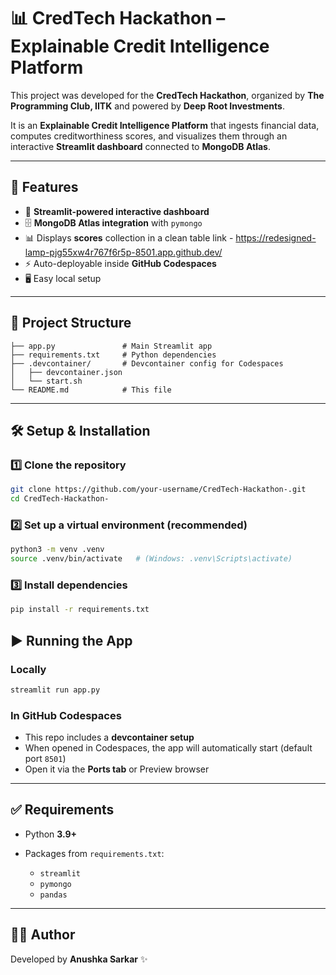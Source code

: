 # 📊 CredTech Hackathon – Explainable Credit Intelligence Platform

This project was developed for the **CredTech Hackathon**, organized by **The Programming Club, IITK** and powered by **Deep Root Investments**.

It is an **Explainable Credit Intelligence Platform** that ingests financial data, computes creditworthiness scores, and visualizes them through an interactive **Streamlit dashboard** connected to **MongoDB Atlas**.

---

## 🚀 Features

* 🔗 **Streamlit-powered interactive dashboard**
* 🗄️ **MongoDB Atlas integration** with `pymongo`
* 📊 Displays **scores** collection in a clean table link - https://redesigned-lamp-pjg55xw4r767f6r5p-8501.app.github.dev/
* ⚡ Auto-deployable inside **GitHub Codespaces**
* 🖥️ Easy local setup

---

## 📂 Project Structure

```
├── app.py               # Main Streamlit app
├── requirements.txt     # Python dependencies
├── .devcontainer/       # Devcontainer config for Codespaces
│   ├── devcontainer.json
│   └── start.sh
└── README.md            # This file
```

---

## 🛠️ Setup & Installation

### 1️⃣ Clone the repository

```bash
git clone https://github.com/your-username/CredTech-Hackathon-.git
cd CredTech-Hackathon-
```

### 2️⃣ Set up a virtual environment (recommended)

```bash
python3 -m venv .venv
source .venv/bin/activate   # (Windows: .venv\Scripts\activate)
```

### 3️⃣ Install dependencies

```bash
pip install -r requirements.txt
```


## ▶️ Running the App

### Locally

```bash
streamlit run app.py
```

### In GitHub Codespaces

* This repo includes a **devcontainer setup**
* When opened in Codespaces, the app will automatically start (default port `8501`)
* Open it via the **Ports tab** or Preview browser
---

## ✅ Requirements

* Python **3.9+**
* Packages from `requirements.txt`:

  * `streamlit`
  * `pymongo`
  * `pandas`

---

## 👩‍💻 Author

Developed by **Anushka Sarkar** ✨

